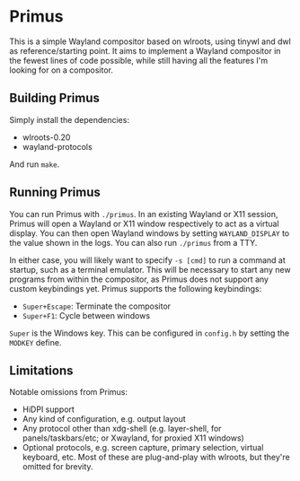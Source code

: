 # Primus

This is a simple Wayland compositor based on wlroots, using tinywl and dwl as reference/starting point. It aims to implement a Wayland compositor in the fewest lines of code possible, while still having all the features I'm looking for on a compositor.

## Building Primus

Simply install the dependencies:

- wlroots-0.20
- wayland-protocols

And run `make`.

## Running Primus

You can run Primus with `./primus`. In an existing Wayland or X11 session,
Primus will open a Wayland or X11 window respectively to act as a virtual
display. You can then open Wayland windows by setting `WAYLAND_DISPLAY` to the
value shown in the logs. You can also run `./primus` from a TTY.

In either case, you will likely want to specify `-s [cmd]` to run a command at
startup, such as a terminal emulator. This will be necessary to start any new
programs from within the compositor, as Primus does not support any custom
keybindings yet. Primus supports the following keybindings:

- `Super+Escape`: Terminate the compositor
- `Super+F1`: Cycle between windows

`Super` is the Windows key. This can be configured in `config.h` by setting the `MODKEY` define.

## Limitations

Notable omissions from Primus:

- HiDPI support
- Any kind of configuration, e.g. output layout
- Any protocol other than xdg-shell (e.g. layer-shell, for
  panels/taskbars/etc; or Xwayland, for proxied X11 windows)
- Optional protocols, e.g. screen capture, primary selection, virtual
  keyboard, etc. Most of these are plug-and-play with wlroots, but they're
  omitted for brevity.
